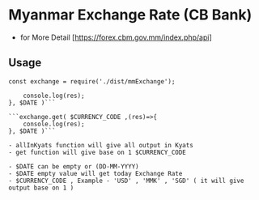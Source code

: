 # Myanmar Exchange Rate (CB Bank)

- for More Detail [https://forex.cbm.gov.mm/index.php/api]


## Usage

```const exchange = require('./dist/mmExchange');```

```exchange.allInKyat((res)=>{
    console.log(res);
}, $DATE )```

```exchange.get( $CURRENCY_CODE ,(res)=>{
    console.log(res);
}, $DATE )```

- allInKyats function will give all output in Kyats 
- get function will give base on 1 $CURRENCY_CODE

- $DATE can be empty or (DD-MM-YYYY) 
- $DATE empty value will get today Exchange Rate
- $CURRENCY_CODE , Example - 'USD' , 'MMK' , 'SGD' ( it will give output base on 1 )